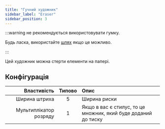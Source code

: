 ```yaml
---
title: "Гучний художник"
sidebar_label: "Eraser"
sidebar_position: 3
---
```


:::warning не рекомендується використовувати гумку.

Будь ласка, використайте [шлях](path_eraser) якщо це можливо.

:::

Цей художник можна стерти елементи на папері.

## Конфігурація

|            Властивість | Типово | Опис                                                           |
| ----------------------:|:------:|:-------------------------------------------------------------- |
|          Ширина штриха |   5    | Ширина риски                                                   |
| Мультиплікатор розряду |   1    | Якщо в вас є стилус, то це множник, який буде доданий до тиску |
